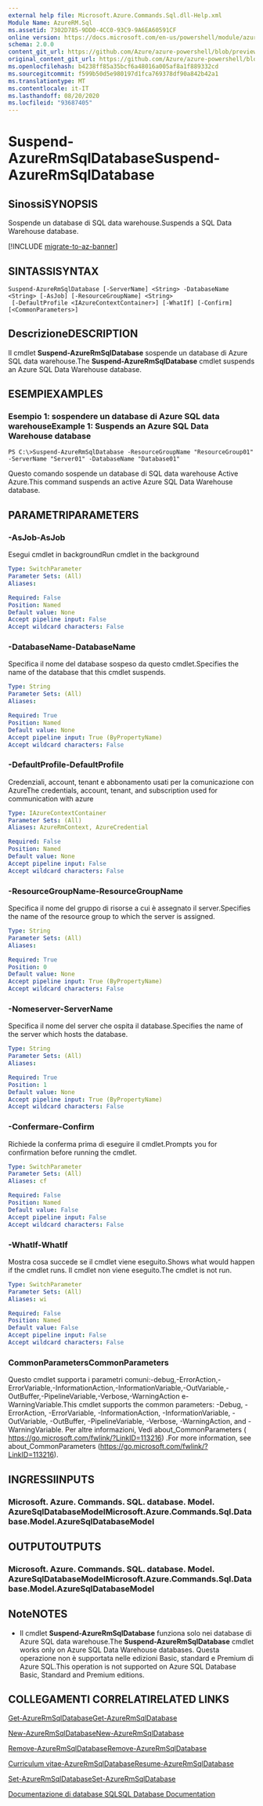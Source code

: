 ```yaml
---
external help file: Microsoft.Azure.Commands.Sql.dll-Help.xml
Module Name: AzureRM.Sql
ms.assetid: 7302D785-9DD0-4CC0-93C9-9A6EA60591CF
online version: https://docs.microsoft.com/en-us/powershell/module/azurerm.sql/suspend-azurermsqldatabase
schema: 2.0.0
content_git_url: https://github.com/Azure/azure-powershell/blob/preview/src/ResourceManager/Sql/Commands.Sql/help/Suspend-AzureRmSqlDatabase.md
original_content_git_url: https://github.com/Azure/azure-powershell/blob/preview/src/ResourceManager/Sql/Commands.Sql/help/Suspend-AzureRmSqlDatabase.md
ms.openlocfilehash: b4238ff85a35bcf6a48016a005af8a1f889332cd
ms.sourcegitcommit: f599b50d5e980197d1fca769378df90a842b42a1
ms.translationtype: MT
ms.contentlocale: it-IT
ms.lasthandoff: 08/20/2020
ms.locfileid: "93687405"
---
```

# <span data-ttu-id="651c6-101">Suspend-AzureRmSqlDatabase</span><span class="sxs-lookup"><span data-stu-id="651c6-101">Suspend-AzureRmSqlDatabase</span></span>

## <span data-ttu-id="651c6-102">Sinossi</span><span class="sxs-lookup"><span data-stu-id="651c6-102">SYNOPSIS</span></span>
<span data-ttu-id="651c6-103">Sospende un database di SQL data warehouse.</span><span class="sxs-lookup"><span data-stu-id="651c6-103">Suspends a SQL Data Warehouse database.</span></span>

[!INCLUDE [migrate-to-az-banner](../../includes/migrate-to-az-banner.md)]

## <span data-ttu-id="651c6-104">SINTASSI</span><span class="sxs-lookup"><span data-stu-id="651c6-104">SYNTAX</span></span>

```
Suspend-AzureRmSqlDatabase [-ServerName] <String> -DatabaseName <String> [-AsJob] [-ResourceGroupName] <String>
 [-DefaultProfile <IAzureContextContainer>] [-WhatIf] [-Confirm] [<CommonParameters>]
```

## <span data-ttu-id="651c6-105">Descrizione</span><span class="sxs-lookup"><span data-stu-id="651c6-105">DESCRIPTION</span></span>
<span data-ttu-id="651c6-106">Il cmdlet **Suspend-AzureRmSqlDatabase** sospende un database di Azure SQL data warehouse.</span><span class="sxs-lookup"><span data-stu-id="651c6-106">The **Suspend-AzureRmSqlDatabase** cmdlet suspends an Azure SQL Data Warehouse database.</span></span>

## <span data-ttu-id="651c6-107">ESEMPI</span><span class="sxs-lookup"><span data-stu-id="651c6-107">EXAMPLES</span></span>

### <span data-ttu-id="651c6-108">Esempio 1: sospendere un database di Azure SQL data warehouse</span><span class="sxs-lookup"><span data-stu-id="651c6-108">Example 1: Suspends an Azure SQL Data Warehouse database</span></span>
```
PS C:\>Suspend-AzureRmSqlDatabase -ResourceGroupName "ResourceGroup01" -ServerName "Server01" -DatabaseName "Database01"
```

<span data-ttu-id="651c6-109">Questo comando sospende un database di SQL data warehouse Active Azure.</span><span class="sxs-lookup"><span data-stu-id="651c6-109">This command suspends an active Azure SQL Data Warehouse database.</span></span>

## <span data-ttu-id="651c6-110">PARAMETRI</span><span class="sxs-lookup"><span data-stu-id="651c6-110">PARAMETERS</span></span>

### <span data-ttu-id="651c6-111">-AsJob</span><span class="sxs-lookup"><span data-stu-id="651c6-111">-AsJob</span></span>
<span data-ttu-id="651c6-112">Esegui cmdlet in background</span><span class="sxs-lookup"><span data-stu-id="651c6-112">Run cmdlet in the background</span></span>
```yaml
Type: SwitchParameter
Parameter Sets: (All)
Aliases:

Required: False
Position: Named
Default value: None
Accept pipeline input: False
Accept wildcard characters: False
```

### <span data-ttu-id="651c6-113">-DatabaseName</span><span class="sxs-lookup"><span data-stu-id="651c6-113">-DatabaseName</span></span>
<span data-ttu-id="651c6-114">Specifica il nome del database sospeso da questo cmdlet.</span><span class="sxs-lookup"><span data-stu-id="651c6-114">Specifies the name of the database that this cmdlet suspends.</span></span>

```yaml
Type: String
Parameter Sets: (All)
Aliases:

Required: True
Position: Named
Default value: None
Accept pipeline input: True (ByPropertyName)
Accept wildcard characters: False
```

### <span data-ttu-id="651c6-115">-DefaultProfile</span><span class="sxs-lookup"><span data-stu-id="651c6-115">-DefaultProfile</span></span>
<span data-ttu-id="651c6-116">Credenziali, account, tenant e abbonamento usati per la comunicazione con Azure</span><span class="sxs-lookup"><span data-stu-id="651c6-116">The credentials, account, tenant, and subscription used for communication with azure</span></span>

```yaml
Type: IAzureContextContainer
Parameter Sets: (All)
Aliases: AzureRmContext, AzureCredential

Required: False
Position: Named
Default value: None
Accept pipeline input: False
Accept wildcard characters: False
```

### <span data-ttu-id="651c6-117">-ResourceGroupName</span><span class="sxs-lookup"><span data-stu-id="651c6-117">-ResourceGroupName</span></span>
<span data-ttu-id="651c6-118">Specifica il nome del gruppo di risorse a cui è assegnato il server.</span><span class="sxs-lookup"><span data-stu-id="651c6-118">Specifies the name of the resource group to which the server is assigned.</span></span>

```yaml
Type: String
Parameter Sets: (All)
Aliases:

Required: True
Position: 0
Default value: None
Accept pipeline input: True (ByPropertyName)
Accept wildcard characters: False
```

### <span data-ttu-id="651c6-119">-Nomeserver</span><span class="sxs-lookup"><span data-stu-id="651c6-119">-ServerName</span></span>
<span data-ttu-id="651c6-120">Specifica il nome del server che ospita il database.</span><span class="sxs-lookup"><span data-stu-id="651c6-120">Specifies the name of the server which hosts the database.</span></span>

```yaml
Type: String
Parameter Sets: (All)
Aliases:

Required: True
Position: 1
Default value: None
Accept pipeline input: True (ByPropertyName)
Accept wildcard characters: False
```

### <span data-ttu-id="651c6-121">-Confermare</span><span class="sxs-lookup"><span data-stu-id="651c6-121">-Confirm</span></span>
<span data-ttu-id="651c6-122">Richiede la conferma prima di eseguire il cmdlet.</span><span class="sxs-lookup"><span data-stu-id="651c6-122">Prompts you for confirmation before running the cmdlet.</span></span>

```yaml
Type: SwitchParameter
Parameter Sets: (All)
Aliases: cf

Required: False
Position: Named
Default value: False
Accept pipeline input: False
Accept wildcard characters: False
```

### <span data-ttu-id="651c6-123">-WhatIf</span><span class="sxs-lookup"><span data-stu-id="651c6-123">-WhatIf</span></span>
<span data-ttu-id="651c6-124">Mostra cosa succede se il cmdlet viene eseguito.</span><span class="sxs-lookup"><span data-stu-id="651c6-124">Shows what would happen if the cmdlet runs.</span></span>
<span data-ttu-id="651c6-125">Il cmdlet non viene eseguito.</span><span class="sxs-lookup"><span data-stu-id="651c6-125">The cmdlet is not run.</span></span>

```yaml
Type: SwitchParameter
Parameter Sets: (All)
Aliases: wi

Required: False
Position: Named
Default value: False
Accept pipeline input: False
Accept wildcard characters: False
```

### <span data-ttu-id="651c6-126">CommonParameters</span><span class="sxs-lookup"><span data-stu-id="651c6-126">CommonParameters</span></span>
<span data-ttu-id="651c6-127">Questo cmdlet supporta i parametri comuni:-debug,-ErrorAction,-ErrorVariable,-InformationAction,-InformationVariable,-OutVariable,-OutBuffer,-PipelineVariable,-Verbose,-WarningAction e-WarningVariable.</span><span class="sxs-lookup"><span data-stu-id="651c6-127">This cmdlet supports the common parameters: -Debug, -ErrorAction, -ErrorVariable, -InformationAction, -InformationVariable, -OutVariable, -OutBuffer, -PipelineVariable, -Verbose, -WarningAction, and -WarningVariable.</span></span> <span data-ttu-id="651c6-128">Per altre informazioni, Vedi about_CommonParameters ( https://go.microsoft.com/fwlink/?LinkID=113216) .</span><span class="sxs-lookup"><span data-stu-id="651c6-128">For more information, see about_CommonParameters (https://go.microsoft.com/fwlink/?LinkID=113216).</span></span>

## <span data-ttu-id="651c6-129">INGRESSI</span><span class="sxs-lookup"><span data-stu-id="651c6-129">INPUTS</span></span>

### <span data-ttu-id="651c6-130">Microsoft. Azure. Commands. SQL. database. Model. AzureSqlDatabaseModel</span><span class="sxs-lookup"><span data-stu-id="651c6-130">Microsoft.Azure.Commands.Sql.Database.Model.AzureSqlDatabaseModel</span></span>

## <span data-ttu-id="651c6-131">OUTPUT</span><span class="sxs-lookup"><span data-stu-id="651c6-131">OUTPUTS</span></span>

### <span data-ttu-id="651c6-132">Microsoft. Azure. Commands. SQL. database. Model. AzureSqlDatabaseModel</span><span class="sxs-lookup"><span data-stu-id="651c6-132">Microsoft.Azure.Commands.Sql.Database.Model.AzureSqlDatabaseModel</span></span>

## <span data-ttu-id="651c6-133">Note</span><span class="sxs-lookup"><span data-stu-id="651c6-133">NOTES</span></span>
* <span data-ttu-id="651c6-134">Il cmdlet **Suspend-AzureRmSqlDatabase** funziona solo nei database di Azure SQL data warehouse.</span><span class="sxs-lookup"><span data-stu-id="651c6-134">The **Suspend-AzureRmSqlDatabase** cmdlet works only on Azure SQL Data Warehouse databases.</span></span> <span data-ttu-id="651c6-135">Questa operazione non è supportata nelle edizioni Basic, standard e Premium di Azure SQL.</span><span class="sxs-lookup"><span data-stu-id="651c6-135">This operation is not supported on Azure SQL Database Basic, Standard and Premium editions.</span></span>

## <span data-ttu-id="651c6-136">COLLEGAMENTI CORRELATI</span><span class="sxs-lookup"><span data-stu-id="651c6-136">RELATED LINKS</span></span>

[<span data-ttu-id="651c6-137">Get-AzureRmSqlDatabase</span><span class="sxs-lookup"><span data-stu-id="651c6-137">Get-AzureRmSqlDatabase</span></span>](./Get-AzureRmSqlDatabase.md)

[<span data-ttu-id="651c6-138">New-AzureRmSqlDatabase</span><span class="sxs-lookup"><span data-stu-id="651c6-138">New-AzureRmSqlDatabase</span></span>](./New-AzureRmSqlDatabase.md)

[<span data-ttu-id="651c6-139">Remove-AzureRmSqlDatabase</span><span class="sxs-lookup"><span data-stu-id="651c6-139">Remove-AzureRmSqlDatabase</span></span>](./Remove-AzureRmSqlDatabase.md)

[<span data-ttu-id="651c6-140">Curriculum vitae-AzureRmSqlDatabase</span><span class="sxs-lookup"><span data-stu-id="651c6-140">Resume-AzureRmSqlDatabase</span></span>](./Resume-AzureRmSqlDatabase.md)

[<span data-ttu-id="651c6-141">Set-AzureRmSqlDatabase</span><span class="sxs-lookup"><span data-stu-id="651c6-141">Set-AzureRmSqlDatabase</span></span>](./Set-AzureRmSqlDatabase.md)

[<span data-ttu-id="651c6-142">Documentazione di database SQL</span><span class="sxs-lookup"><span data-stu-id="651c6-142">SQL Database Documentation</span></span>](https://docs.microsoft.com/azure/sql-database/)


